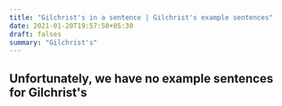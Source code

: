 ```yaml
---
title: "Gilchrist's in a sentence | Gilchrist's example sentences"
date: 2021-01-20T19:57:50+05:30
draft: falses
summary: "Gilchrist's"
---
```

## Unfortunately, we have no example sentences for Gilchrist's                 
